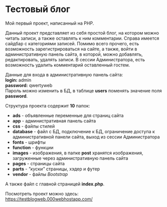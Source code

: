 # Тестовый блог
Мой первый проект, написанный на PHP.

Данный проект представляет из себя простой блог, на котором можно читать записи, а также оставлять к ним комментарии.
Справа имеется сайдбар с категориями записей. Помимо всего прочего, есть возможность зарегистрироваться на сайте, а также, войти в административную панель сайта, в которой, можно добавлять, редактировать, удалять записи. В сессии Администратора, есть возможность удалить комментарий оставленный гостем.

Данные для входа в административную панель сайта:<br>
**login:** admin<br>
**password:** qwertyweb<br>
Пароль можно изменить в БД, в таблице **users** поменять значение поля **password**.

Структура проекта содержит **10** папок:

- **ads** - объявленные переменные для страниц сайта
- **app** - административная панель сайта
- **css** - файлы стилей
- **database** - файл с БД, подключение к БД, ограничение доступа к административной панели сайта, выход из сессии Администратора
- **fonts** - шрифты
- **function** - функции
- **images** - изображения, в папке **post** хранятся изображения, загруженные через административную панель сайта
- **pages** - страницы сайта
- **parts** - *"куски"* страницы, хэдер и футер
- **vendor** - файлы *Bootstrap*

А также файл с главной страницей **index.php**.

Посмотреть проект можно здесь:<br>
https://testblogweb.000webhostapp.com/
